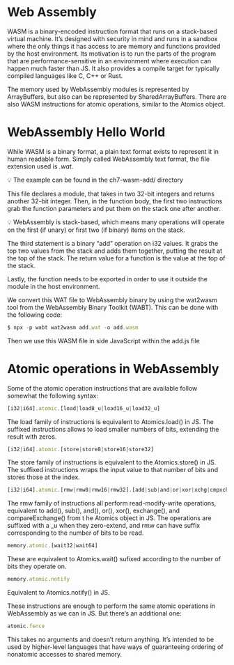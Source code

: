 # Web Assembly

WASM is a binary-encoded instruction format that runs on a stack-based virtual machine. It’s designed with security in mind and runs in a sandbox where the only things it has access to are memory and functions provided by the host environment. Its motivation is to run the parts of the program that are performance-sensitive in an environment where execution can happen much faster than JS. It also provides a compile target for typically compiled languages like C, C++ or Rust.

The memory used by WebAssembly modules is represented by ArrayBuffers, but also can be represented by SharedArrayBuffers. There are also WASM instructions for atomic operations, similar to the Atomics object.

# WebAssembly Hello World

While WASM is a binary format, a plain text format exists to represent it in human readable form. Simply called WebAssembly text format, the file extension used is *.wat*.

<aside>
💡 The example can be found in the ch7-wasm-add/ directory

</aside>

This file declares a module, that takes in two 32-bit integers and returns another 32-bit integer. Then, in the function body, the first two instructions grab the function parameters and put them on the stack one after another.

<aside>
💡 WebAssembly is stack-based, which means many operations will operate on the first (if unary) or first two (if binary) items on the stack.

</aside>

The third statement is a binary “add” operation on i32 values. It grabs the top two values from the stack and adds them together, putting the result at the top of the stack. The return value for a function is the value at the top of the stack.

Lastly, the function needs to be exported in order to use it outside the module in the host environment.

We convert this WAT file to WebAssembly binary by using the wat2wasm tool from the WebAssembly Binary Toolkit (WABT). This can be done with the following code:

```jsx
$ npx -p wabt wat2wasm add.wat -o add.wasm
```

Then we use this WASM file in side JavaScript within the add.js file

# Atomic operations in WebAssembly

Some of the atomic operation instructions that are available follow somewhat the following syntax:

```jsx
[i32|i64].atomic.[load|load8_u|load16_u|load32_u]
```

The load family of instructions is equivalent to Atomics.load() in JS. The suffixed instructions allows to load smaller numbers of bits, extending the result with zeros.

```jsx
[i32|i64].atomic.[store|store8|store16|store32]
```

The store family of instructions is equivalent to the Atomics.store() in JS. The suffixed instructions wraps the input value to that number of bits and stores those at the index.

```jsx
[i32|i64].atomic.[rmw|rmw8|rmw16|rmw32].[add|sub|and|or|xor|xchg|cmpxchg][|_u]
```

The rmw family of instructions all perform read-modify-write operations, equivalent to add(), sub(), and(), or(), xor(), exchange(), and compareExchange() from t he Atomics object in JS. The operations are suffixed with a _u when they zero-extend, and rmw can have suffix corresponding to the number of bits to be read.

```jsx
memory.atomic.[wait32|wait64]
```

These are equivalent to Atomics.wait() sufixed according to the number of bits they operate on.

```jsx
memory.atomic.notify
```

Equivalent to Atomics.notify() in JS.

These instructions are enough to perform the same atomic operations in WebAssembly as we can in JS. But there’s an additional one:

```jsx
atomic.fence
```

This takes no arguments and doesn’t return anything. It’s intended to be used by higher-level languages that have ways of guaranteeing ordering of nonatomic accesses to shared memory.